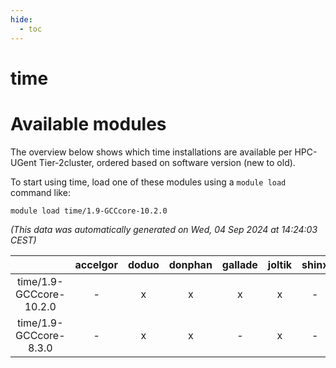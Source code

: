 ```yaml
---
hide:
  - toc
---
```


time
====

# Available modules


The overview below shows which time installations are available per HPC-UGent Tier-2cluster, ordered based on software version (new to old).

To start using time, load one of these modules using a `module load` command like:

```shell
module load time/1.9-GCCcore-10.2.0
```

*(This data was automatically generated on Wed, 04 Sep 2024 at 14:24:03 CEST)*  

| |accelgor|doduo|donphan|gallade|joltik|shinx|skitty|
| :---: | :---: | :---: | :---: | :---: | :---: | :---: | :---: |
|time/1.9-GCCcore-10.2.0|-|x|x|x|x|-|x|
|time/1.9-GCCcore-8.3.0|-|x|x|-|x|-|x|
